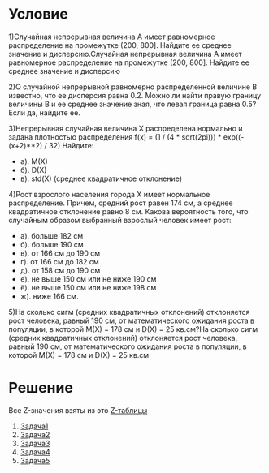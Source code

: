# Условие
1)Случайная непрерывная величина A имеет равномерное распределение на промежутке (200, 800].
Найдите ее среднее значение и дисперсию.Случайная непрерывная величина A имеет равномерное распределение на промежутке (200, 800].
Найдите ее среднее значение и дисперсию

2)О случайной непрерывной равномерно распределенной величине B известно, что ее дисперсия равна 0.2.
Можно ли найти правую границу величины B и ее среднее значение зная, что левая граница равна 0.5?
Если да, найдите ее.

3)Непрерывная случайная величина X распределена нормально и задана плотностью распределения
f(x) = (1 / (4 * sqrt(2pi))) * exp((-(x+2)**2) / 32)
Найдите:
* а). M(X)
* б). D(X)
* в). std(X) (среднее квадратичное отклонение)

4)Рост взрослого населения города X имеет нормальное распределение.
Причем, средний рост равен 174 см, а среднее квадратичное отклонение равно 8 см.
Какова вероятность того, что случайным образом выбранный взрослый человек имеет рост:
* а). больше 182 см
* б). больше 190 см
* в). от 166 см до 190 см
* г). от 166 см до 182 см
* д). от 158 см до 190 см
* е). не выше 150 см или не ниже 190 см
* ё). не выше 150 см или не ниже 198 см
* ж). ниже 166 см.

5)На сколько сигм (средних квадратичных отклонений) отклоняется рост человека, равный 190 см, от математического ожидания роста в популяции, в которой M(X) = 178 см и D(X) = 25 кв.см?На сколько сигм (средних квадратичных отклонений) отклоняется рост человека, равный 190 см, от математического ожидания роста в популяции, в которой M(X) = 178 см и D(X) = 25 кв.см
# Решение
Все Z-значения взяты из это [Z-таблицы](Ztable.pdf)
1. [Задача1](https://github.com/allseenn/probability/blob/main/04.Tasks/01.py)
2. [Задача2](https://github.com/allseenn/probability/blob/main/04.Tasks/02.py)
3. [Задача3](https://github.com/allseenn/probability/blob/main/04.Tasks/03.py)
4. [Задача4](https://github.com/allseenn/probability/blob/main/04.Tasks/04.py)
5. [Задача5](https://github.com/allseenn/probability/blob/main/04.Tasks/05.py)
